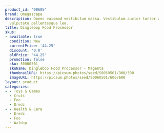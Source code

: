 ```yaml
---
product_id: '00605'
brand: Omegascape
description: Donec euismod vestibulum massa. Vestibulum auctor tortor at orci. Mauris
  vulputate pellentesque leo.
title: Dinglebop Food Processor
skus:
- available: true
  condition: New
  currentPrice: '44.25'
  discount: '0.0'
  oldPrice: '44.25'
  promotion: false
  sku: S0060501
  skuName: Dinglebop Food Processor - Magenta
  thumbnailURL: https://picsum.photos/seed/S0060501/300/300
  imageURL: https://picsum.photos/seed/S0060501/600/600
layout: product
categories:
- - Toys & Games
  - Cruts
  - Foo
  - Dredz
- - Health & Care
  - Dredz
  - Foo
  - Waldop
---
```

